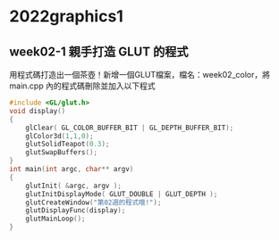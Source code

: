 # 2022graphics1
## week02-1 親手打造 GLUT 的程式
用程式碼打造出一個茶壺！新增一個GLUT檔案，檔名：week02_color，將 main.cpp 內的程式碼刪除並加入以下程式

```C++
#include <GL/glut.h>
void display()
{
    glClear( GL_COLOR_BUFFER_BIT | GL_DEPTH_BUFFER_BIT);
    glColor3d(1,1,0);
    glutSolidTeapot(0.3);
    glutSwapBuffers();
}
int main(int argc, char** argv)
{
    glutInit( &argc, argv );
    glutInitDisplayMode( GLUT_DOUBLE | GLUT_DEPTH );
    glutCreateWindow("第02週的程式哦!");
    glutDisplayFunc(display);
    glutMainLoop();
}
```
